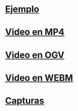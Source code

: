 # [Ejemplo](https://github.com/IIKUYY/HTML5/blob/main/Ch5/Ejemplo/index.html)

# [Video en MP4](https://github.com/IIKUYY/HTML5/blob/main/Ch5/Ejemplo/pr6.mp4)

# [Video en OGV](https://github.com/IIKUYY/HTML5/blob/main/Ch5/Ejemplo/pr6.ogv)

# [Video en WEBM](https://github.com/IIKUYY/HTML5/blob/main/Ch5/Ejemplo/pr6.webm)

# [Capturas](https://github.com/IIKUYY/HTML5/blob/main/Ch5/Ejemplo/Capturas)